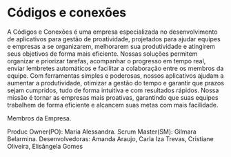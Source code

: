 # Códigos e conexões
A Códigos e Conexões é uma empresa especializada no desenvolvimento de aplicativos para gestão de proatividade, projetados para ajudar equipes e empresas a se organizarem, melhorarem sua produtividade e atingirem seus objetivos de forma mais eficiente. Nossas soluções permitem organizar e priorizar tarefas, acompanhar o progresso em tempo real, enviar lembretes automáticos e facilitar a colaboração entre os membros da equipe. Com ferramentas simples e poderosas, nossos aplicativos ajudam a aumentar a produtividade, otimizar a gestão do tempo e garantir que prazos sejam cumpridos, tudo de forma intuitiva e com resultados rápidos. Nossa missão é tornar as empresas mais proativas, garantindo que suas equipes trabalhem de forma eficiente e alcancem suas metas com mais facilidade.  

Membros da Empresa. 

Produc Owner(PO): Maria Alessandra. 
Scrum Master(SM): Gilmara Belarmina.
Desenvolvedoras: Amanda Araujo, Carla Iza Trevas, Cristiane Oliveira, Elisângela Gomes


